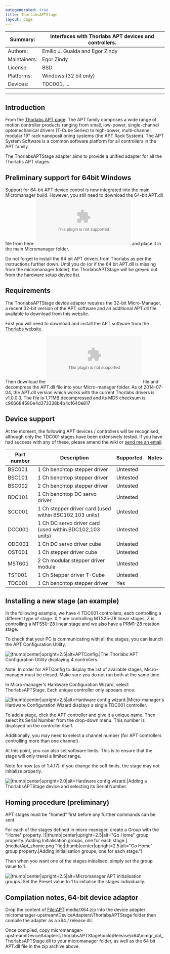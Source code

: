 ```yaml
---
autogenerated: true
title: ThorlabsAPTStage
layout: page
---
```


| Summary:     | Interfaces with Thorlabs APT devices and controllers. |
|--------------|-------------------------------------------------------|
| Authors:     | Emilio J. Gualda and Egor Zindy                       |
| Maintainers: | Egor Zindy                                            |
| License:     | BSD                                                   |
| Platforms:   | Windows (32 bit only)                                 |
| Devices:     | TDC001, ...                                           |

------------------------------------------------------------------------

## Introduction

From the [Thorlabs APT
page](http://www.thorlabs.de/software_pages/ViewSoftwarePage.cfm?Code=apt):
The APT family comprises a wide range of motion controller products
ranging from small, low-power, single-channel optomechanical drivers
(T-Cube Series) to high-power, multi-channel, modular 19" rack
nanopositioning systems (the APT Rack System). The APT System Software
is a common software platform for all controllers in the APT family.

The ThorlabsAPTStage adapter aims to provide a unified adapter for all
the Thorlabs APT stages.

## Preliminary support for 64bit Windows

Support for 64-bit APT device control is now integrated into the main
Micromanager build. However, you still need to download the 64-bit
APT.dll file from here: ![](media/APT_x64.zip "fig:media/APT_x64.zip") and place it
in the main Micromanager folder.

Do not forget to install the 64 bit APT drivers from Thorlabs as per the
instructions further down. Until you do (or if the 64 bit APT.dll is
missing from the micromanager folder), the ThorlabsAPTStage will be
greyed out from the hardware setup device list.

## Requirements

The ThorlabsAPTStage device adapter requires the 32-bit Micro-Manager, a
recent 32-bit version of the APT software and an additional APT.dll file
available to download from this website.

First you will need to download and install the APT software from the
[Thorlabs
website](http://www.thorlabs.co.uk/software_pages/ViewSoftwarePage.cfm?Code=apt).

Then download the ![](media/APT.zip "fig:media/APT.zip") file and decompress the
APT.dll file into your Micro-manager folder. As of 2014-07-04, the
APT.dll version which works with the current Thorlabs drivers is
v1.0.0.3. The file is 1.71MB decompressed and its MD5 checksum is
c966684580e4d373338b4b4c1640e817

## Device support

At the moment, the following APT devices / controllers will be
recognised, although only the TDC001 stages have been extensively
tested. If you have had success with any of these, please amend the wiki
or [send me an email](mailto:egor.zindy@manchester.ac.uk).

| Part number | Description                                              | Supported | Notes |
|-------------|----------------------------------------------------------|-----------|-------|
| BSC001      | 1 Ch benchtop stepper driver                             | Untested  |       |
| BSC101      | 1 Ch benchtop stepper driver                             | Untested  |       |
| BSC002      | 2 Ch benchtop stepper driver                             | Untested  |       |
| BDC101      | 1 Ch benchtop DC servo driver                            | Untested  |       |
| SCC001      | 1 Ch stepper driver card (used within BSC102,103 units)  | Untested  |       |
| DCC001      | 1 Ch DC servo driver card (used within BDC102,103 units) | Untested  |       |
| ODC001      | 1 Ch DC servo driver cube                                | Untested  |       |
| OST001      | 1 Ch stepper driver cube                                 | Untested  |       |
| MST601      | 2 Ch modular stepper driver module                       | Untested  |       |
| TST001      | 1 Ch Stepper driver T-Cube                               | Untested  |       |
| TDC001      | 1 Ch benchtop stepper driver                             | Yes       |       |

## Installing a new stage (an example)

In the following example, we have 4 TDC001 controllers, each controlling
a different type of stage. X,Y are controlling MTS25-Z8 linear stages, Z
is controlling a MTS50-Z8 linear stage and we also have a PRM1-Z8
rotation stage.

To check that your PC is communicating with all the stages, you can
launch the APT Configuration Utility.

![\|thumb\|center\|upright=2.5\|alt=APTConfig.\|The Thorlabs APT
Configuration Utility displaying 4
controllers.](media/Aptconfig.png "|thumb|center|upright=2.5|alt=APTConfig.|The Thorlabs APT Configuration Utility displaying 4 controllers.")

Note: In order for APTConfig to display the list of available stages,
Micro-manager must be closed. Make sure you do not run both at the same
time.

In Micro-manager's Hardware Configuration Wizard, select
ThorlabsAPTStage. Each unique controller only appears once.

![\|thumb\|center\|upright=2.5\|alt=Hardware config
wizard.\|Micro-manager's Hardware Configuration Wizard displays a single
TDC001
controller.](media/Hardwarewiz.png "|thumb|center|upright=2.5|alt=Hardware config wizard.|Micro-manager's Hardware Configuration Wizard displays a single TDC001 controller.")

To add a stage, click the APT controller and give it a unique name. Then
select its Serial Number from the drop-down menu. This number is
displayed on the controller itself.

Additionally, you may need to select a channel number (for APT
controllers controlling more than one channel).

At this point, you can also set software limits. This is to ensure that
the stage will only travel a limited range.

Note for now (as of 1.4.17): if you change the soft limits, the stage
may not initialize properly.

![\|thumb\|center\|upright=2.0\|alt=Hardware config wizard.\|Adding a
ThorlabsAPTStage device and selecting its Serial
Number.](media/Hardwarewiz_device.png "|thumb|center|upright=2.0|alt=Hardware config wizard.|Adding a ThorlabsAPTStage device and selecting its Serial Number.")

## Homing procedure (preliminary)

APT stages must be "homed" first before any further commands can be
sent.

For each of the stages defined in micro-manager, create a Group with the
"Home" property. ![\|thumb\|center\|upright=2.5\|alt="Go Home" group
property.\|Adding Initialisation groups, one for each
stage.](media/Apt_zhome.png "fig:|thumb|center|upright=2.5|alt="Go Home" group property.|Adding Initialisation groups, one for each stage.")

Then when you want one of the stages initialised, simply set the group
value to 1.

![\|thumb\|center\|upright=2.5\|alt=Micromanager APT initialisation
groups.\|Set the Preset value to 1 to initialise the stages
individually.](media/Mm_aptstages.png "|thumb|center|upright=2.5|alt=Micromanager APT initialisation groups.|Set the Preset value to 1 to initialise the stages individually.")


## Compilation notes, 64-bit device adaptor

Drop the content of <File:APT> media/X64.zip into the device adapter
micromanager-upstream\\DeviceAdapters\\ThorlabsAPTStage folder then
compile the adapter as a x64 / release dll.

Once compiled, copy
micromanager-upstream\\DeviceAdapters\\ThorlabsAPTStage\\build\\Release\\x64\\mmgr\_dal\_ThorlabsAPTStage.dll
to your micromanager folder, as well as the 64 bit APT.dll file in the
zip archive above.
